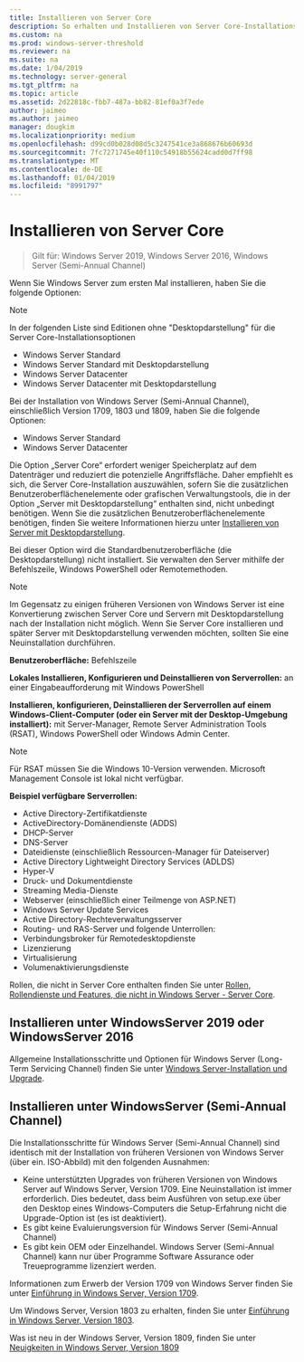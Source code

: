 ```yaml
---
title: Installieren von Server Core
description: So erhalten und Installieren von Server Core-Installationsoption auf Windows Server 2019, Windows Server 2016 oder Windows Server (Semi-Annual Channel).
ms.custom: na
ms.prod: windows-server-threshold
ms.reviewer: na
ms.suite: na
ms.date: 1/04/2019
ms.technology: server-general
ms.tgt_pltfrm: na
ms.topic: article
ms.assetid: 2d22818c-fbb7-487a-bb82-81ef0a3f7ede
author: jaimeo
ms.author: jaimeo
manager: dougkim
ms.localizationpriority: medium
ms.openlocfilehash: d99cd0b028d08d5c3247541ce3a868676b60693d
ms.sourcegitcommit: 7fc7271745e40f110c54918b55624cadd0d7ff98
ms.translationtype: MT
ms.contentlocale: de-DE
ms.lasthandoff: 01/04/2019
ms.locfileid: "8991797"
---
```

# Installieren von Server Core

> Gilt für: Windows Server 2019, Windows Server 2016, Windows Server (Semi-Annual Channel)
  
Wenn Sie Windows Server zum ersten Mal installieren, haben Sie die folgende Optionen:

>[!NOTE]
> In der folgenden Liste sind Editionen ohne "Desktopdarstellung" für die Server Core-Installationsoptionen

-   Windows Server Standard
-   Windows Server Standard mit Desktopdarstellung
-   Windows Server Datacenter
-   Windows Server Datacenter mit Desktopdarstellung

Bei der Installation von Windows Server (Semi-Annual Channel), einschließlich Version 1709, 1803 und 1809, haben Sie die folgende Optionen:

-   Windows Server Standard 
-   Windows Server Datacenter

Die Option „Server Core“ erfordert weniger Speicherplatz auf dem Datenträger und reduziert die potenzielle Angriffsfläche. Daher empfiehlt es sich, die Server Core-Installation auszuwählen, sofern Sie die zusätzlichen Benutzeroberflächenelemente oder grafischen Verwaltungstools, die in der Option „Server mit Desktopdarstellung“ enthalten sind, nicht unbedingt benötigen. Wenn Sie die zusätzlichen Benutzeroberflächenelemente benötigen, finden Sie weitere Informationen hierzu unter [Installieren von Server mit Desktopdarstellung](Getting-Started-with-Server-with-Desktop-Experience.md). 

Bei dieser Option wird die Standardbenutzeroberfläche (die Desktopdarstellung) nicht installiert. Sie verwalten den Server mithilfe der Befehlszeile, Windows PowerShell oder Remotemethoden.

>[!NOTE]
>
>Im Gegensatz zu einigen früheren Versionen von Windows Server ist eine Konvertierung zwischen Server Core und Servern mit Desktopdarstellung nach der Installation nicht möglich. Wenn Sie Server Core installieren und später Server mit Desktopdarstellung verwenden möchten, sollten Sie eine Neuinstallation durchführen.

**Benutzeroberfläche:** Befehlszeile

**Lokales Installieren, Konfigurieren und Deinstallieren von Serverrollen:** an einer Eingabeaufforderung mit Windows PowerShell

**Installieren, konfigurieren, Deinstallieren der Serverrollen auf einem Windows-Client-Computer (oder ein Server mit der Desktop-Umgebung installiert):** mit Server-Manager, Remote Server Administration Tools (RSAT), Windows PowerShell oder Windows Admin Center.

>[!NOTE]
>
>Für RSAT müssen Sie die Windows 10-Version verwenden.
>Microsoft Management Console ist lokal nicht verfügbar.

**Beispiel verfügbare Serverrollen:**

- Active Directory-Zertifikatdienste
- ActiveDirectory-Domänendienste (ADDS)
- DHCP-Server
- DNS-Server
- Dateidienste (einschließlich Ressourcen-Manager für Dateiserver)
- Active Directory Lightweight Directory Services (ADLDS)
- Hyper-V
- Druck- und Dokumentdienste
- Streaming Media-Dienste
- Webserver (einschließlich einer Teilmenge von ASP.NET)
- Windows Server Update Services
- Active Directory-Rechteverwaltungsserver
- Routing- und RAS-Server und folgende Unterrollen:
- Verbindungsbroker für Remotedesktopdienste
- Lizenzierung
- Virtualisierung
- Volumenaktivierungsdienste

Rollen, die nicht in Server Core enthalten finden Sie unter [Rollen, Rollendienste und Features, die nicht in Windows Server - Server Core](../administration/server-core/server-core-removed-roles.md).

## Installieren unter WindowsServer 2019 oder WindowsServer 2016

Allgemeine Installationsschritte und Optionen für Windows Server (Long-Term Servicing Channel) finden Sie unter [Windows Server-Installation und Upgrade](installation-and-upgrade.md).

## Installieren unter WindowsServer (Semi-Annual Channel)

Die Installationsschritte für Windows Server (Semi-Annual Channel) sind identisch mit der Installation von früheren Versionen von Windows Server (über ein. ISO-Abbild) mit den folgenden Ausnahmen:
- Keine unterstützten Upgrades von früheren Versionen von Windows Server auf Windows Server, Version 1709. Eine Neuinstallation ist immer erforderlich.
   Dies bedeutet, dass beim Ausführen von setup.exe über den Desktop eines Windows-Computers die Setup-Erfahrung nicht die Upgrade-Option ist (es ist deaktiviert).
- Es gibt keine Evaluierungsversion für Windows Server (Semi-Annual Channel)
- Es gibt kein OEM oder Einzelhandel. Windows Server (Semi-Annual Channel) kann nur über Programme Software Assurance oder Treueprogramme lizenziert werden.

Informationen zum Erwerb der Version 1709 von Windows Server finden Sie unter [Einführung in Windows Server, Version 1709](get-started-with-1709.md).

Um Windows Server, Version 1803 zu erhalten, finden Sie unter [Einführung in Windows Server, Version 1803](get-started-with-1803.md).

Was ist neu in der Windows Server, Version 1809, finden Sie unter [Neuigkeiten in Windows Server, Version 1809](whats-new-in-windows-server-1809.md)
